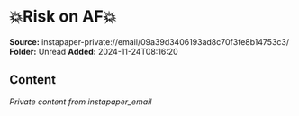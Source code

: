 # 💥Risk on AF💥

**Source:** instapaper-private://email/09a39d3406193ad8c70f3fe8b14753c3/
**Folder:** Unread
**Added:** 2024-11-24T08:16:20




## Content
*Private content from instapaper_email*
